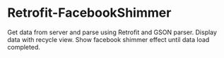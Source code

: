 # Retrofit-FacebookShimmer
Get data from server and parse using Retrofit and GSON parser. Display data with recycle view. Show facebook shimmer effect until data load completed.
